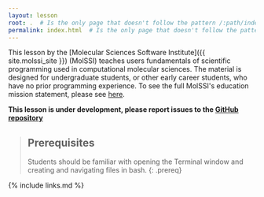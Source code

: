```yaml
---
layout: lesson
root: .  # Is the only page that doesn't follow the pattern /:path/index.html
permalink: index.html  # Is the only page that doesn't follow the pattern /:path/index.html
---
```

This lesson by the [Molecular Sciences Software Institute]({{ site.molssi_site }}) (MolSSI) teaches users fundamentals of scientific programming used in computational molecular sciences.  The material is designed for undergraduate students, or other early career students, who have no prior programming experience.
 To see the full MolSSI's education mission statement, please see
[here](http://molssi.org/education/education-mission-statement/).

**This lesson is under development, please report issues to the [GitHub
repository](https://github.com/MolSSI-Education/undergrad_workshop)**

> ## Prerequisites
>
> Students should be familiar with opening the Terminal window and creating and navigating files in bash.
{: .prereq}

{% include links.md %}
